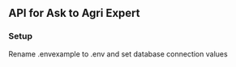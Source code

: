 ## API for Ask to Agri Expert

### Setup
Rename .envexample to .env and set database connection values
